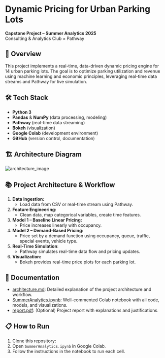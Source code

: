 # Dynamic Pricing for Urban Parking Lots

**Capstone Project – Summer Analytics 2025**  
Consulting & Analytics Club × Pathway

## 🚀 Overview

This project implements a real-time, data-driven dynamic pricing engine for 14 urban parking lots. The goal is to optimize parking utilization and revenue using machine learning and economic principles, leveraging real-time data streams and Pathway for live simulation.

## 🛠️ Tech Stack

- **Python 3**
- **Pandas** & **NumPy** (data processing, modeling)
- **Pathway** (real-time data streaming)
- **Bokeh** (visualization)
- **Google Colab** (development environment)
- **GitHub** (version control, documentation)

## 🏗️ Architecture Diagram
![architecture_image](https://github.com/user-attachments/assets/b4f4630b-2fee-44c8-b75e-c627ccf8a0b7)


## 📚 Project Architecture & Workflow

1. **Data Ingestion:**  
   - Load data from CSV or real-time stream using Pathway.
2. **Feature Engineering:**  
   - Clean data, map categorical variables, create time features.
3. **Model 1 – Baseline Linear Pricing:**  
   - Price increases linearly with occupancy.
4. **Model 2 – Demand-Based Pricing:**  
   - Price set by a demand function using occupancy, queue, traffic, special events, vehicle type.
5. **Real-Time Simulation:**  
   - Pathway simulates real-time data flow and pricing updates.
6. **Visualization:**  
   - Bokeh provides real-time price plots for each parking lot.

## 📖 Documentation

- [architecture.md](architecture.md): Detailed explanation of the project architecture and workflow.
- [SummerAnalytics.ipynb](notebook.ipynb): Well-commented Colab notebook with all code, models, and visualizations.
- [report.pdf](report.pdf): (Optional) Project report with explanations and justifications.

## 📋 How to Run

1. Clone this repository:
2. Open `SummerAnalytics.ipynb` in Google Colab.
3. Follow the instructions in the notebook to run each cell.


